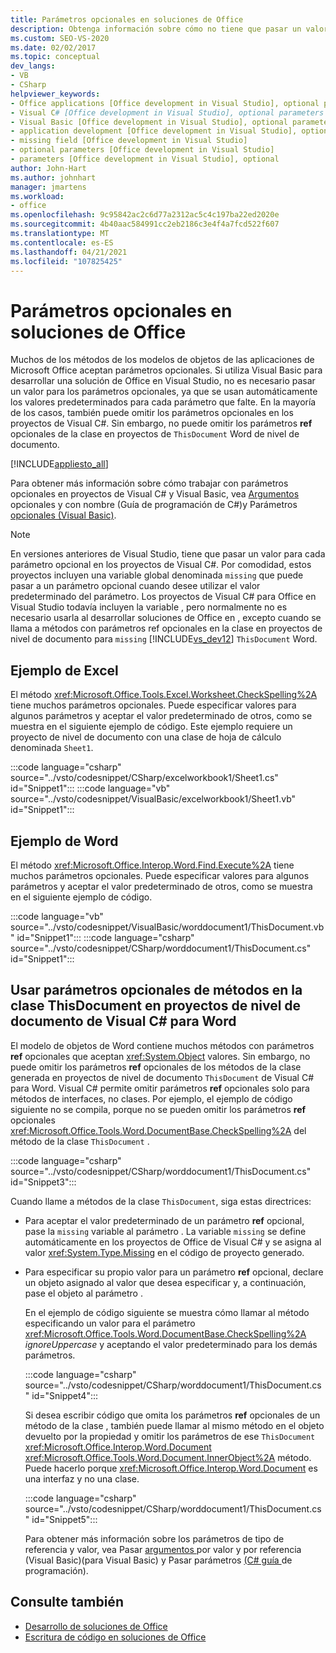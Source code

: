 ```yaml
---
title: Parámetros opcionales en soluciones de Office
description: Obtenga información sobre cómo no tiene que pasar un valor para los parámetros opcionales porque los valores predeterminados se usan automáticamente para cada parámetro que falta.
ms.custom: SEO-VS-2020
ms.date: 02/02/2017
ms.topic: conceptual
dev_langs:
- VB
- CSharp
helpviewer_keywords:
- Office applications [Office development in Visual Studio], optional parameters
- Visual C# [Office development in Visual Studio], optional parameters
- Visual Basic [Office development in Visual Studio], optional parameters
- application development [Office development in Visual Studio], optional parameters
- missing field [Office development in Visual Studio]
- optional parameters [Office development in Visual Studio]
- parameters [Office development in Visual Studio], optional
author: John-Hart
ms.author: johnhart
manager: jmartens
ms.workload:
- office
ms.openlocfilehash: 9c95842ac2c6d77a2312ac5c4c197ba22ed2020e
ms.sourcegitcommit: 4b40aac584991cc2eb2186c3e4f4a7fcd522f607
ms.translationtype: MT
ms.contentlocale: es-ES
ms.lasthandoff: 04/21/2021
ms.locfileid: "107825425"
---
```

# <a name="optional-parameters-in-office-solutions"></a>Parámetros opcionales en soluciones de Office
  Muchos de los métodos de los modelos de objetos de las aplicaciones de Microsoft Office aceptan parámetros opcionales. Si utiliza Visual Basic para desarrollar una solución de Office en Visual Studio, no es necesario pasar un valor para los parámetros opcionales, ya que se usan automáticamente los valores predeterminados para cada parámetro que falte. En la mayoría de los casos, también puede omitir los parámetros opcionales en los proyectos de Visual C#. Sin embargo, no puede omitir los parámetros **ref** opcionales de la clase en proyectos de `ThisDocument` Word de nivel de documento.

 [!INCLUDE[appliesto_all](../vsto/includes/appliesto-all-md.md)]

 Para obtener más información sobre cómo trabajar con parámetros opcionales en proyectos de Visual C# y Visual Basic, vea [Argumentos ](/dotnet/csharp/programming-guide/classes-and-structs/named-and-optional-arguments) opcionales y con nombre &#40;Guía de programación de C&#35;&#41;y Parámetros [opcionales &#40;Visual Basic&#41;](/dotnet/visual-basic/programming-guide/language-features/procedures/optional-parameters).

> [!NOTE]
> En versiones anteriores de Visual Studio, tiene que pasar un valor para cada parámetro opcional en los proyectos de Visual C#. Por comodidad, estos proyectos incluyen una variable global denominada `missing` que puede pasar a un parámetro opcional cuando desee utilizar el valor predeterminado del parámetro. Los proyectos de Visual C# para Office en Visual Studio todavía incluyen la variable , pero normalmente no es necesario usarla al desarrollar soluciones de Office en , excepto cuando se llama a métodos con parámetros ref opcionales en la clase en proyectos de nivel de documento para `missing` [!INCLUDE[vs_dev12](../vsto/includes/vs-dev12-md.md)]  `ThisDocument` Word.

## <a name="example-in-excel"></a>Ejemplo de Excel
 El método <xref:Microsoft.Office.Tools.Excel.Worksheet.CheckSpelling%2A> tiene muchos parámetros opcionales. Puede especificar valores para algunos parámetros y aceptar el valor predeterminado de otros, como se muestra en el siguiente ejemplo de código. Este ejemplo requiere un proyecto de nivel de documento con una clase de hoja de cálculo denominada `Sheet1`.

 :::code language="csharp" source="../vsto/codesnippet/CSharp/excelworkbook1/Sheet1.cs" id="Snippet1":::
 :::code language="vb" source="../vsto/codesnippet/VisualBasic/excelworkbook1/Sheet1.vb" id="Snippet1":::

## <a name="example-in-word"></a>Ejemplo de Word
 El método <xref:Microsoft.Office.Interop.Word.Find.Execute%2A> tiene muchos parámetros opcionales. Puede especificar valores para algunos parámetros y aceptar el valor predeterminado de otros, como se muestra en el siguiente ejemplo de código.

 :::code language="vb" source="../vsto/codesnippet/VisualBasic/worddocument1/ThisDocument.vb" id="Snippet1":::
 :::code language="csharp" source="../vsto/codesnippet/CSharp/worddocument1/ThisDocument.cs" id="Snippet1":::

## <a name="use-optional-parameters-of-methods-in-the-thisdocument-class-in-visual-c-document-level-projects-for-word"></a>Usar parámetros opcionales de métodos en la clase ThisDocument en proyectos de nivel de documento de Visual C# para Word
 El modelo de objetos de Word contiene muchos métodos con parámetros **ref** opcionales que aceptan <xref:System.Object> valores. Sin embargo, no puede omitir los parámetros **ref** opcionales de los métodos de la clase generada en proyectos de nivel de documento `ThisDocument` de Visual C# para Word. Visual C# permite omitir parámetros **ref** opcionales solo para métodos de interfaces, no clases. Por ejemplo, el ejemplo de código siguiente no se compila, porque no se pueden omitir los parámetros **ref** opcionales <xref:Microsoft.Office.Tools.Word.DocumentBase.CheckSpelling%2A> del método de la clase `ThisDocument` .

 :::code language="csharp" source="../vsto/codesnippet/CSharp/worddocument1/ThisDocument.cs" id="Snippet3":::

 Cuando llame a métodos de la clase `ThisDocument`, siga estas directrices:

- Para aceptar el valor predeterminado de un parámetro **ref** opcional, pase la `missing` variable al parámetro . La variable `missing` se define automáticamente en los proyectos de Office de Visual C# y se asigna al valor <xref:System.Type.Missing> en el código de proyecto generado.

- Para especificar su propio valor para un parámetro **ref** opcional, declare un objeto asignado al valor que desea especificar y, a continuación, pase el objeto al parámetro .

  En el ejemplo de código siguiente se muestra cómo llamar al método especificando un valor para el parámetro <xref:Microsoft.Office.Tools.Word.DocumentBase.CheckSpelling%2A> *ignoreUppercase* y aceptando el valor predeterminado para los demás parámetros.

  :::code language="csharp" source="../vsto/codesnippet/CSharp/worddocument1/ThisDocument.cs" id="Snippet4":::

  Si desea escribir código que omita los parámetros **ref** opcionales de un método de la clase , también puede llamar al mismo método en el objeto devuelto por la propiedad y omitir los parámetros de ese `ThisDocument` <xref:Microsoft.Office.Interop.Word.Document> <xref:Microsoft.Office.Tools.Word.Document.InnerObject%2A> método. Puede hacerlo porque <xref:Microsoft.Office.Interop.Word.Document> es una interfaz y no una clase.

  :::code language="csharp" source="../vsto/codesnippet/CSharp/worddocument1/ThisDocument.cs" id="Snippet5":::

  Para obtener más información sobre los parámetros de tipo de referencia y valor, vea Pasar [argumentos ](/dotnet/visual-basic/programming-guide/language-features/procedures/passing-arguments-by-value-and-by-reference) por valor y por referencia &#40;Visual Basic&#41;(para Visual Basic) y Pasar parámetros [&#40;C&#35; guía ](/dotnet/csharp/programming-guide/classes-and-structs/passing-parameters)de programación&#41;.

## <a name="see-also"></a>Consulte también
- [Desarrollo de soluciones de Office](../vsto/developing-office-solutions.md)
- [Escritura de código en soluciones de Office](../vsto/writing-code-in-office-solutions.md)
